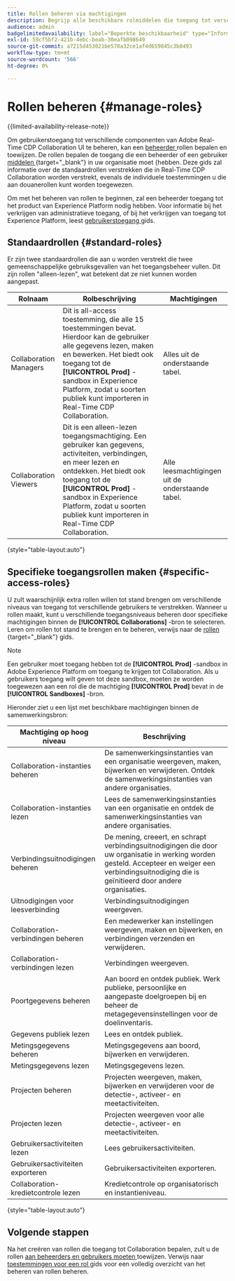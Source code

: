 ```yaml
---
title: Rollen beheren via machtigingen
description: Begrijp alle beschikbare rolmiddelen die toegang tot verschillende componenten binnen Real-Time CDP Collaboration UI verlenen.
audience: admin
badgelimitedavailability: label="Beperkte beschikbaarheid" type="Informative" url="https://helpx.adobe.com/legal/product-descriptions/real-time-customer-data-platform-collaboration.html newtab=true"
exl-id: 59cf5bf2-421b-4ebc-beab-30eafb098649
source-git-commit: a7215d453021be578a32ce1af4d659845c3b8493
workflow-type: tm+mt
source-wordcount: '566'
ht-degree: 0%

---
```


# Rollen beheren {#manage-roles}

{{limited-availability-release-note}}

Om gebruikerstoegang tot verschillende componenten van Adobe Real-Time CDP Collaboration UI te beheren, kan een [ beheerder ](./manage-user-access.md#system-admin-gain-access) rollen bepalen en toewijzen. De rollen bepalen de toegang die een beheerder of een gebruiker [ middelen ](https://experienceleague.adobe.com/en/docs/experience-platform/access-control/home#permissions){target="_blank"} in uw organisatie moet {hebben. Deze gids zal informatie over de standaardrollen verstrekken die in Real-Time CDP Collaboration worden verstrekt, evenals de individuele toestemmingen u die aan douanerollen kunt worden toegewezen.

Om met het beheren van rollen te beginnen, zal een beheerder toegang tot het product van Experience Platform nodig hebben. Voor informatie bij het verkrijgen van administratieve toegang, of bij het verkrijgen van toegang tot Experience Platform, leest [ gebruikerstoegang ](./manage-user-access.md#manage-user-access-through-permissions) gids.

## Standaardrollen {#standard-roles}

Er zijn twee standaardrollen die aan u worden verstrekt die twee gemeenschappelijke gebruiksgevallen van het toegangsbeheer vullen. Dit zijn rollen &quot;alleen-lezen&quot;, wat betekent dat ze niet kunnen worden aangepast.

| Rolnaam | Rolbeschrijving | Machtigingen |
| --- | --- | --- | 
| Collaboration Managers | Dit is all-access toestemming, die alle 15 toestemmingen bevat. Hierdoor kan de gebruiker alle gegevens lezen, maken en bewerken. Het biedt ook toegang tot de **[!UICONTROL Prod]** -sandbox in Experience Platform, zodat u soorten publiek kunt importeren in Real-Time CDP Collaboration. | Alles uit de onderstaande tabel. |
| Collaboration Viewers | Dit is een alleen-lezen toegangsmachtiging. Een gebruiker kan gegevens, activiteiten, verbindingen, en meer lezen en ontdekken. Het biedt ook toegang tot de **[!UICONTROL Prod]** -sandbox in Experience Platform, zodat u soorten publiek kunt importeren in Real-Time CDP Collaboration. | Alle leesmachtigingen uit de onderstaande tabel. |

{style="table-layout:auto"}

## Specifieke toegangsrollen maken {#specific-access-roles}

U zult waarschijnlijk extra rollen willen tot stand brengen om verschillende niveaus van toegang tot verschillende gebruikers te verstrekken. Wanneer u rollen maakt, kunt u verschillende toegangsniveaus beheren door specifieke machtigingen binnen de **[!UICONTROL Collaborations]** -bron te selecteren. Leren om rollen tot stand te brengen en te beheren, verwijs naar de [ rollen ](https://experienceleague.adobe.com/en/docs/experience-platform/access-control/abac/permissions-ui/roles#create-new-role){target="_blank"} gids.

>[!NOTE]
> Een gebruiker moet toegang hebben tot de **[!UICONTROL Prod]** -sandbox in Adobe Experience Platform om toegang te krijgen tot Collaboration. Als u gebruikers toegang wilt geven tot deze sandbox, moeten ze worden toegewezen aan een rol die de machtiging **[!UICONTROL Prod]** bevat in de **[!UICONTROL Sandboxes]** -bron.

Hieronder ziet u een lijst met beschikbare machtigingen binnen de samenwerkingsbron:

| Machtiging op hoog niveau | Beschrijving |
| --- | --- |
| Collaboration-instanties beheren | De samenwerkingsinstanties van een organisatie weergeven, maken, bijwerken en verwijderen. Ontdek de samenwerkingsinstanties van andere organisaties. |
| Collaboration-instanties lezen | Lees de samenwerkingsinstanties van een organisatie en ontdek de samenwerkingsinstanties van andere organisaties. |
| Verbindingsuitnodigingen beheren | De mening, creeert, en schrapt verbindingsuitnodigingen die door uw organisatie in werking worden gesteld. Accepteer en weiger een verbindingsuitnodiging die is geïnitieerd door andere organisaties. |
| Uitnodigingen voor leesverbinding | Verbindingsuitnodigingen weergeven. |
| Collaboration-verbindingen beheren | Een medewerker kan instellingen weergeven, maken en bijwerken, en verbindingen verzenden en verwijderen. |
| Collaboration-verbindingen lezen | Verbindingen weergeven. |
| Poortgegevens beheren | Aan boord en ontdek publiek. Werk publieke, persoonlijke en aangepaste doelgroepen bij en beheer de metagegevensinstellingen voor de doelinventaris. |
| Gegevens publiek lezen | Lees en ontdek publiek. |
| Metingsgegevens beheren | Metingsgegevens aan boord, bijwerken en verwijderen. |
| Metingsgegevens lezen | Metingsgegevens lezen. |
| Projecten beheren | Projecten weergeven, maken, bijwerken en verwijderen voor de detectie-, activeer- en meetactiviteiten. |
| Projecten lezen | Projecten weergeven voor alle detectie-, activeer- en meetactiviteiten. |
| Gebruikersactiviteiten lezen | Lees gebruikersactiviteiten. |
| Gebruikersactiviteiten exporteren | Gebruikersactiviteiten exporteren. |
| Collaboration-kredietcontrole lezen | Kredietcontrole op organisatorisch en instantieniveau. |

{style="table-layout:auto"}

## Volgende stappen

Na het creëren van rollen die toegang tot Collaboration bepalen, zult u de rollen [ aan beheerders en gebruikers moeten ](./manage-user-access.md#assign-a-role) toewijzen. Verwijs naar [ toestemmingen voor een rol ](https://experienceleague.adobe.com/en/docs/experience-platform/access-control/abac/permissions-ui/permissions) gids voor een volledig overzicht van het beheren van rollen beheren.
